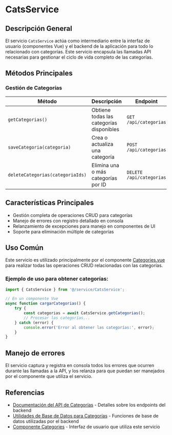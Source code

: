 # CatsService

## Descripción General

El servicio `CatsService` actúa como intermediario entre la interfaz de usuario (componentes Vue) y el backend de la aplicación para todo lo relacionado con categorías. Este servicio encapsula las llamadas API necesarias para gestionar el ciclo de vida completo de las categorías.

## Métodos Principales

### Gestión de Categorías

| Método | Descripción | Endpoint |
|--------|-------------|----------|
| `getCategorias()` | Obtiene todas las categorías disponibles | `GET /api/categorias` |
| `saveCategoria(categoria)` | Crea o actualiza una categoría | `POST /api/categorias` |
| `deleteCategorias(categoriaIds)` | Elimina una o más categorías por ID | `DELETE /api/categorias` |

## Características Principales

- Gestión completa de operaciones CRUD para categorías
- Manejo de errores con registro detallado en consola
- Relanzamiento de excepciones para manejo en componentes de UI
- Soporte para eliminación múltiple de categorías

## Uso Común

Este servicio es utilizado principalmente por el componente [Categories.vue](../components/Categories.md) para realizar todas las operaciones CRUD relacionadas con las categorías.

### Ejemplo de uso para obtener categorías:

```javascript
import { CatsService } from '@/service/CatsService';

// En un componente Vue
async function cargarCategorias() {
    try {
        const categorias = await CatsService.getCategorias();
        // Procesar las categorías...
    } catch (error) {
        console.error('Error al obtener las categorías:', error);
    }
}
```

## Manejo de errores

El servicio captura y registra en consola todos los errores que ocurren durante las llamadas a la API, y los relanza para que puedan ser manejados por el componente que utiliza el servicio.

## Referencias

- [Documentación del API de Categorías](../routes/categorias.md) - Detalles sobre los endpoints del backend
- [Utilidades de Base de Datos para Categorías](../db/db_utilsCats.md) - Funciones de base de datos utilizadas por el backend
- [Componente Categories](../components/Categories.md) - Interfaz de usuario que utiliza este servicio
